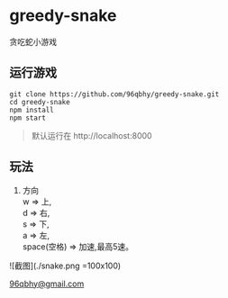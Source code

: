 # greedy-snake
贪吃蛇小游戏

## 运行游戏
```shell
git clone https://github.com/96qbhy/greedy-snake.git
cd greedy-snake
npm install
npm start
```
> 默认运行在 http://localhost:8000

## 玩法
1. 方向  
w => 上,  
d => 右,  
s => 下,  
a => 左,   
space(空格) => 加速,最高5速。

![截图](./snake.png =100x100)

96qbhy@gmail.com  